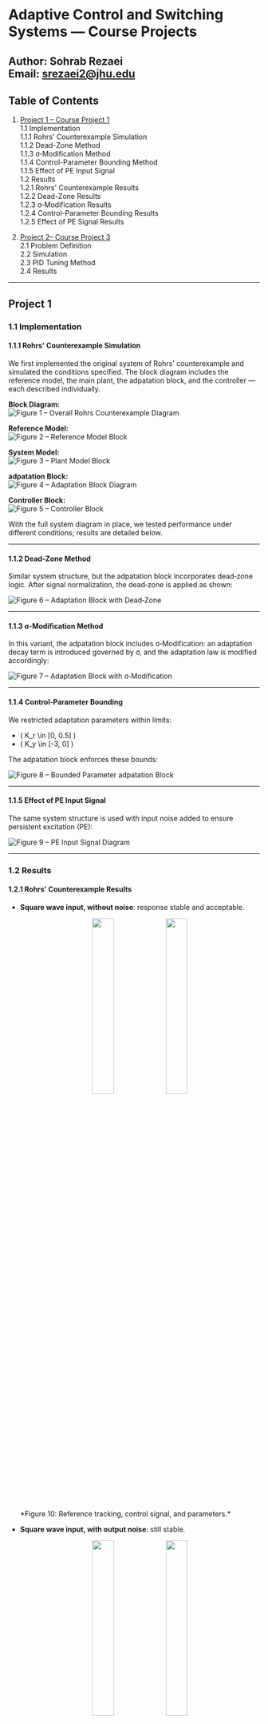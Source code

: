 # Adaptive Control and Switching Systems — Course Projects

**Author:** Sohrab Rezaei  
Email: srezaei2@jhu.edu
---

## Table of Contents

1. [Project 1 – Course Project 1](#project-1)  
   1.1 Implementation  
     1.1.1 Rohrs' Counterexample Simulation  
     1.1.2 Dead-Zone Method  
     1.1.3 σ‑Modification Method  
     1.1.4 Control-Parameter Bounding Method  
     1.1.5 Effect of PE Input Signal  
   1.2 Results  
     1.2.1 Rohrs' Counterexample Results  
     1.2.2 Dead-Zone Results  
     1.2.3 σ‑Modification Results  
     1.2.4 Control-Parameter Bounding Results  
     1.2.5 Effect of PE Signal Results  

2. [Project 2– Course Project 3](#project-2)  
   2.1 Problem Definition  
   2.2 Simulation  
   2.3 PID Tuning Method  
   2.4 Results  

---

## Project 1 

### 1.1 Implementation

#### 1.1.1 Rohrs' Counterexample Simulation

We first implemented the original system of Rohrs' counterexample and simulated the conditions specified. The block diagram includes the reference model, the main plant, the adpatation block, and the controller — each described individually.

**Block Diagram:**  
![Figure 1 – Overall Rohrs Counterexample Diagram](figures/figure1.png)

**Reference Model:**  
![Figure 2 – Reference Model Block](figures/figure2.png)

**System Model:**  
![Figure 3 – Plant Model Block](figures/figure3.png)

**adpatation Block:**  
![Figure 4 – Adaptation Block Diagram](figures/figure4.png)

**Controller Block:**  
![Figure 5 – Controller Block](figures/figure5.png)

With the full system diagram in place, we tested performance under different conditions; results are detailed below.

---

#### 1.1.2 Dead‑Zone Method

Similar system structure, but the adpatation block incorporates dead‑zone logic. After signal normalization, the dead‑zone is applied as shown:

![Figure 6 – Adaptation Block with Dead‑Zone](figures/figure6.png)

---

#### 1.1.3 σ‑Modification Method

In this variant, the adpatation block includes σ‑Modification: an adaptation decay term is introduced governed by σ, and the adaptation law is modified accordingly:

![Figure 7 – Adaptation Block with σ‑Modification](figures/figure7.png)

---

#### 1.1.4 Control‑Parameter Bounding

We restricted adaptation parameters within limits:  
- \( K_r \in [0, 0.5] \)  
- \( K_y \in [-3, 0] \)

The adpatation block enforces these bounds:

![Figure 8 – Bounded Parameter adpatation Block](figures/figure8.png)

---

#### 1.1.5 Effect of PE Input Signal

The same system structure is used with input noise added to ensure persistent excitation (PE):

![Figure 9 – PE Input Signal Diagram](figures/figure9.png)

---

### 1.2 Results

#### 1.2.1 Rohrs' Counterexample Results

- **Square wave input, without noise**: response stable and acceptable.  
   <p align="center">
    <img src="figures/figure10a.png" width="30%" />
    <img src="figures/figure10b.png" width="30%" />
  </p>  
  *Figure 10: Reference tracking, control signal, and parameters.*
  
- **Square wave input, with output noise**: still stable.  
   <p align="center">
    <img src="figures/figure11a.png" width="30%" />
    <img src="figures/figure11b.png" width="30%" />
  </p>  
  *Figure 11: Reference tracking, control signal, and parameters.*

- **Long-time step input, no noise**: stable response.  
   <p align="center">
    <img src="figures/figure12a.png" width="30%" />
    <img src="figures/figure12b.png" width="30%" />
  </p>  
  *Figure 12: Reference tracking, control signal, and parameters.*
  
- **Long-time step input, with noise**: instability due to parameter drift observed.  
   <p align="center">
    <img src="figures/figure13a.png" width="30%" />
    <img src="figures/figure13b.png" width="30%" />
  </p>  
  *Figure 13: Reference tracking, control signal, and parameters.*
- **Sinusoidal input at 8 rad/s**: system exhibits parameter explosion as expected.  
   <p align="center">
    <img src="figures/figure14a.png" width="30%" />
    <img src="figures/figure14b.png" width="30%" />
  </p>  
  *Figure 14: Reference tracking, control signal, and parameters.*
- **Sinusoidal input at 16.1 rad/s**: system becomes unstable.  
   <p align="center">
    <img src="figures/figure15a.png" width="30%" />
    <img src="figures/figure15b.png" width="30%" />
  </p>  
  *Figure 15: Reference tracking, control signal, and parameters.*
---

#### 1.2.2 Dead‑Zone Results

- Square wave response stable and acceptable.  
  ![Figure 16](figures/figure16.png)

- Square wave with noise remains stable.  
  ![Figure 17](figures/figure17.png)

- Sinusoid at 16.1 rad/s: stable but with phase/gain degradation — a trade‑off.  
  ![Figure 18](figures/figure18.png)

- Robust against output noise.  
  ![Figure 19](figures/figure19.png)

---

#### 1.2.3 σ‑Modification Results

- At 16.1 rad/s sinusoid, system remains stable but with reduced performance—phase/gain error.  
  ![Figure 20](figures/figure20.png)

---

#### 1.2.4 Control‑Parameter Bounding Results

- Response to 16.1 rad/s sinusoid is stable.  
  ![Figure 21](figures/figure21.png)

- Among all methods, square wave performance is best here. Bounding limits prevent over-aggressive adaptation.  
  ![Figure 22](figures/figure22.png)

---

#### 1.2.5 Effect of PE Signal Results

- PE input prevents instability, but response remains suboptimal, and parameter drift ("explosion") may still occur.  
  ![Figure 23](figures/figure23.png)

---
## References

This project is based on the following references:

- Rohrs, C., et al. "Robustness of continuous-time adaptive control algorithms in the presence of unmodeled dynamics." *IEEE Transactions on Automatic Control*, vol. 30, no. 9, 2003, pp. 881-889.

- Åström, K. Johan. "Adaptive feedback control." *Proceedings of the IEEE*, vol. 75, no. 2, 1987, pp. 185-217.

- Daniel Liberzon, *Switching in Systems and Control*, vol. 190, Springer, 2003.

---
## Project 2 

### 2.1 Problem Definition
A nonlinear RC circuit where the capacitance depends on voltage is considered. The system is linearized at 9 operating points between 10 V and 12 V in 0.25 V increments. For each linearized model, a PID controller is designed to ensure adequate closed-loop performance around that specific operating point. During operation, switching logic selects the appropriate controller based on model error.

---


### 2.2 Simulation Setup

**Overall Simulink architecture:**  
![Figure 25 – Full System Block Diagram](figures/figure25.png)

**Linearized model bank:**  
![Figure 26 – Model Bank](figures/figure26.png)

**Switching Logic Block Diagram:**  
![Figure 27 – Switching Logic Overview](figures/figure27.png)  
![Figure 28 – Controller Selection Logic](figures/figure28.png)

**Controller Bank:**  
![Figure 29 – Switching Controller Bank with Dwell Time](figures/figure29.png)

**Controlled Plant Block:**  
![Figure 30 – Controlled System Block](figures/figure30.png)

---

### 2.3 PID Coefficient Tuning

Using MATLAB’s PID Tuner, coefficients were obtained for each linearized operating point:

| PID Set | Kp      | Ki       | Kd        |
|---------|---------|----------|-----------|
| PID 1   | 35.6203 | 442.5115 | 0.0333428 |
| PID 2   | 35.6203 | 431.5869 | 0.0341868 |
| PID 3   | 35.6203 | 420.9384 | 0.0350516 |
| PID 4   | 35.6203 | 410.6729 | 0.0359376 |
| PID 5   | 35.6203 | 400.8988 | 0.0368455 |
| PID 6   | 35.6203 | 391.7145 | 0.0377757 |
| PID 7   | 35.6203 | 383.2078 | 0.0387288 |
| PID 8   | 35.6203 | 375.4557 | 0.0397053 |
| PID 9   | 35.6203 | 362.7143 | 0.0406782 |

---

### 2.4 Results

The system demonstrates effective control under various input types and noise conditions.

**MMPID without noise:**  
![Figure 31](figures/figure31.png)

**MMPID with noise:**  
![Figure 32](figures/figure32.png)

**Square wave, no noise:**  
![Figure 33](figures/figure33.png)

**Square wave, with noise:**  
![Figure 34](figures/figure34.png)

**Step input, no noise:**  
![Figure 35](figures/figure35.png)

**Step input, with noise:**  
![Figure 36](figures/figure36.png)

--

